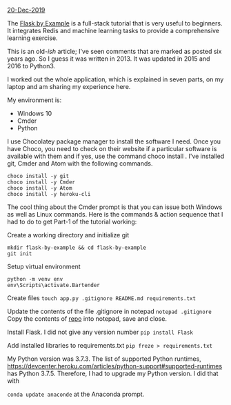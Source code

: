 <u>20-Dec-2019</u>

The [Flask by Example](https://realpython.com/flask-by-example-part-1-project-setup/) is a full-stack tutorial that is very useful to beginners. It integrates Redis and machine learning tasks to provide a comprehensive learning exercise.

This is an old-<i>ish</i> article; I've seen comments that are marked as posted six years ago. So I guess it was written in 2013. It was updated in 2015 and 2016 to Python3.

I worked out the whole application, which is explained in seven parts, on my laptop and am sharing my experience here.

My environment is:
* Windows 10
* Cmder
* Python

I use Chocolatey package manager to install the software I need. Once you have Choco, you need to check on their website if a particular software is available with them and if yes, use the command choco install <your software>. I've installed git, Cmder and Atom with the following commands.

```
choco install -y git
choco install -y Cmder
choco install -y Atom
choco install -y heroku-cli
```
The cool thing about the Cmder prompt is that you can issue both Windows as well as Linux commands. Here is the commands & action sequence that I had to do to get Part-1 of the tutorial working:

Create a working directory and initialize git
```
mkdir flask-by-example && cd flask-by-example
git init
```

Setup virtual environment
```
python -m venv env
env\Scripts\activate.Bartender
```

Create files
`touch app.py .gitignore README.md requirements.txt`

Update the contents of the file .gitignore in notepad
`notepad .gitignore`
Copy the contents of [repo](https://raw.githubusercontent.com/realpython/flask-by-example/master/.gitignore) into notepad, save and close.

Install Flask. I did not give any version number
`pip install Flask`

Add installed libraries to requirements.txt
`pip freze > requirements.txt`




My Python version was 3.7.3. The list of supported Python runtimes, https://devcenter.heroku.com/articles/python-support#supported-runtimes has Python 3.7.5. Therefore, I had to upgrade my Python version. I did that with

`conda update anaconde`
at the Anaconda prompt.
